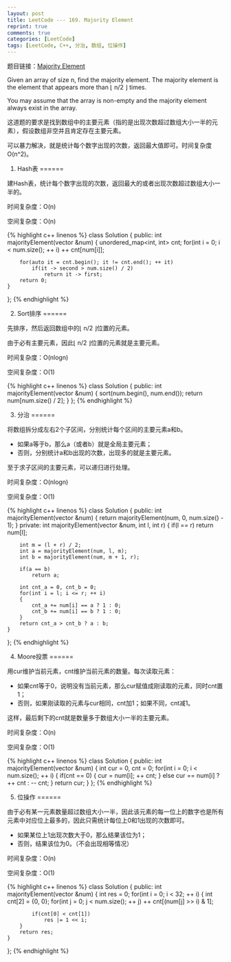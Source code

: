 ```yaml
---
layout: post
title: LeetCode --- 169. Majority Element
reprint: true
comments: true
categories: [LeetCode]
tags: [LeetCode, C++, 分治, 数组, 位操作]
---
```



题目链接：[Majority Element](https://oj.leetcode.com/problems/majority-element/ ) 

Given an array of size n, find the majority element. The majority element is the element that appears more than &lfloor; n/2 &rfloor; times. 

You may assume that the array is non-empty and the majority element always exist in the array. 

这道题的要求是找到数组中的主要元素（指的是出现次数超过数组大小一半的元素），假设数组非空并且肯定存在主要元素。

可以暴力解决，就是统计每个数字出现的次数，返回最大值即可。时间复杂度O(n^2)。

1. Hash表
======

建Hash表，统计每个数字出现的次数，返回最大的或者出现次数超过数组大小一半的。

时间复杂度：O(n)

空间复杂度：O(n)

{% highlight c++ linenos %}
class Solution 
{
public:
    int majorityElement(vector<int> &num) 
    {
        unordered_map<int, int> cnt;
        for(int i = 0; i < num.size(); ++ i)
            ++ cnt[num[i]];
        
        for(auto it = cnt.begin(); it != cnt.end(); ++ it)
            if(it -> second > num.size() / 2)
                return it -> first;
        return 0;
    }
};
{% endhighlight %}

2. Sort排序
======

先排序，然后返回数组中的&lfloor; n/2 &rfloor;位置的元素。

由于必有主要元素，因此&lfloor; n/2 &rfloor;位置的元素就是主要元素。

时间复杂度：O(nlogn)

空间复杂度：O(1)

{% highlight c++ linenos %}
class Solution {
public:
    int majorityElement(vector<int> &num)
    {
        sort(num.begin(), num.end());
        return num[num.size() / 2];
    }
};
{% endhighlight %}

3. 分治
======

将数组拆分成左右2个子区间，分别统计每个区间的主要元素a和b。

* 如果a等于b，那么a（或者b）就是全局主要元素；
* 否则，分别统计a和b出现的次数，出现多的就是主要元素。

至于求子区间的主要元素，可以递归进行处理。

时间复杂度：O(nlogn)

空间复杂度：O(1)

{% highlight c++ linenos %}
class Solution {
public:
    int majorityElement(vector<int> &num)
    {
        return majorityElement(num, 0, num.size() - 1);
    }
private:
    int majorityElement(vector<int> &num, int l, int r)
    {
        if(l == r)
            return num[l];
        
        int m = (l + r) / 2;
        int a = majorityElement(num, l, m);
        int b = majorityElement(num, m + 1, r);
        
        if(a == b)
            return a;
        
        int cnt_a = 0, cnt_b = 0;
        for(int i = l; i <= r; ++ i)
        {
            cnt_a += num[i] == a ? 1 : 0;
            cnt_b += num[i] == b ? 1 : 0;
        }
        return cnt_a > cnt_b ? a : b;
    }
};
{% endhighlight %}

4. Moore投票
======

用cur维护当前元素，cnt维护当前元素的数量。每次读取元素：

* 如果cnt等于0，说明没有当前元素，那么cur赋值成刚读取的元素，同时cnt置1；
* 否则，如果刚读取的元素与cur相同，cnt加1；如果不同，cnt减1。

这样，最后剩下的cnt就是数量多于数组大小一半的主要元素。

时间复杂度：O(n)

空间复杂度：O(1)

{% highlight c++ linenos %}
class Solution {
public:
    int majorityElement(vector<int> &num)
    {
        int cur = 0, cnt = 0;
        for(int i = 0; i < num.size(); ++ i)
        {
            if(cnt == 0)
            {
                cur = num[i];
                ++ cnt;
            }
            else
                cur == num[i] ? ++ cnt : -- cnt;
        }
        return cur;
    }
};
{% endhighlight %}

5. 位操作
======

由于必有某一元素数量超过数组大小一半，因此该元素的每一位上的数字也是所有元素中对应位上最多的，因此只需统计每位上0和1出现的次数即可。

* 如果某位上1出现次数大于0，那么结果该位为1；
* 否则，结果该位为0。（不会出现相等情况）

时间复杂度：O(n)

空间复杂度：O(1)

{% highlight c++ linenos %}
class Solution {
public:
    int majorityElement(vector<int> &num)
    {
        int res = 0;
        for(int i = 0; i < 32; ++ i)
        {
            int cnt[2] = {0, 0};
            for(int j = 0; j < num.size(); ++ j)
                ++ cnt[(num[j] >> i) & 1];
            
            if(cnt[0] < cnt[1])
                res |= 1 << i;
        }
        return res;
    }
};
{% endhighlight %}
